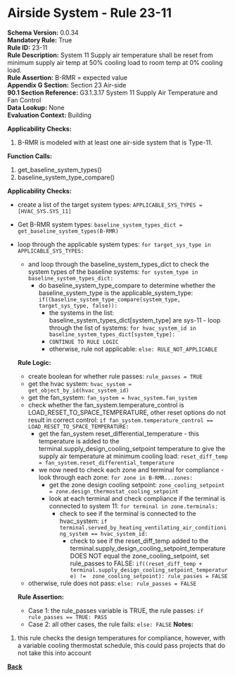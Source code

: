 
# Airside System - Rule 23-11 

**Schema Version:** 0.0.34  
**Mandatory Rule:** True  
**Rule ID:** 23-11  
**Rule Description:** System 11 Supply air temperature shall be reset from minimum supply air temp at 50% cooling load to room temp at 0% cooling load.    
**Rule Assertion:** B-RMR = expected value  
**Appendix G Section:** Section 23 Air-side  
**90.1 Section Reference:** G3.1.3.17 System 11 Supply Air Temperature and Fan Control  
**Data Lookup:** None  
**Evaluation Context:** Building  

**Applicability Checks:**  

1. B-RMR is modeled with at least one air-side system that is Type-11.  

**Function Calls:**  

1. get_baseline_system_types()
2. baseline_system_type_compare()

**Applicability Checks:**  
- create a list of the target system types: `APPLICABLE_SYS_TYPES = [HVAC_SYS.SYS_11]`
- Get B-RMR system types: `baseline_system_types_dict = get_baseline_system_types(B-RMR)`

- loop through the applicable system types: `for target_sys_type in APPLICABLE_SYS_TYPES:`
    - and loop through the baseline_system_types_dict to check the system types of the baseline systems: `for system_type in baseline_system_types_dict:`
        - do baseline_system_type_compare to determine whether the baseline_system_type is the applicable_system_type: `if((baseline_system_type_compare(system_type, target_sys_type, false)):`
            - the systems in the list: baseline_system_types_dict[system_type] are sys-11 - loop through the list of systems: `for hvac_system_id in baseline_system_types_dict[system_type]:`
            - `CONTINUE TO RULE LOGIC`
            - otherwise, rule not applicable: `else: RULE_NOT_APPLICABLE`
            
  **Rule Logic:**
  - create boolean for whether rule passes: `rule_passes = TRUE`
  - get the hvac system: `hvac_system = get_object_by_id(hvac_system_id)`
  - get the fan_system: `fan_system = hvac_system.fan_system`
  - check whether the fan_system.temperature_control is LOAD_RESET_TO_SPACE_TEMPERATURE, other reset options do not result in correct control: `if fan_system.temperature_control == LOAD_RESET_TO_SPACE_TEMPERATURE:`
      - get the fan_system reset_differential_temperature - this temperature is added to the terminal.supply_design_cooling_setpoint temperature to give the supply air temperature at minimum cooling load: `reset_diff_temp = fan_system.reset_differential_temperature`
      - we now need to check each zone and terminal for compliance - look through each zone: `for zone in B-RMR...zones:`
          - get the zone design cooling setpoint: `zone_cooling_setpoint = zone.design_thermostat_cooling_setpoint`
          - look at each terminal and check compliance if the terminal is connected to system 11: `for terminal in zone.terminals:`
              - check to see if the terminal is connected to the hvac_system: `if terminal.served_by_heating_ventilating_air_conditioning_system == hvac_system_id:`
                  - check to see if the reset_diff_temp added to the terminal.supply_design_cooling_setpoint_temperature DOES NOT equal the zone_cooling_setpoint, set rule_passes to FALSE: `if((reset_diff_temp + terminal.supply_design_cooling_setpoint_temperature) !=  zone_cooling_setpoint): rule_passes = FALSE`
  - otherwise, rule does not pass: `else: rule_passes = FALSE`
 
  **Rule Assertion:**
  - Case 1: the rule_passes variable is TRUE, the rule passes: `if rule_passes == TRUE: PASS`
  - Case 2: all other cases, the rule fails: `else: FALSE`
**Notes:**
1. this rule checks the design temperatures for compliance, however, with a variable cooling thermostat schedule, this could pass projects that do not take this into account

**[Back](../_toc.md)**
